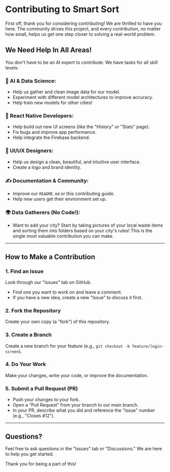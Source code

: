 # Contributing to Smart Sort

First off, thank you for considering contributing! We are thrilled to have you here. The community drives this project, and every contribution, no matter how small, helps us get one step closer to solving a real-world problem.

## We Need Help In All Areas!

You don't have to be an AI expert to contribute. We have tasks for all skill levels:

### 🤖 AI & Data Science:
- Help us gather and clean image data for our model.
- Experiment with different model architectures to improve accuracy.
- Help train new models for other cities!

### 📱 React Native Developers:
- Help build out new UI screens (like the "History" or "Stats" page).
- Fix bugs and improve app performance.
- Help integrate the Firebase backend.

### 🎨 UI/UX Designers:
- Help us design a clean, beautiful, and intuitive user interface.
- Create a logo and brand identity.

### ✍️ Documentation & Community:
- Improve our `README.md` or this contributing guide.
- Help new users get their environment set up.

### 🌍 Data Gatherers (No Code!):
- Want to add your city? Start by taking pictures of your local waste items and sorting them into folders based on your city's rules! This is the single most valuable contribution you can make.

---

## How to Make a Contribution

### 1. Find an Issue
Look through our "Issues" tab on GitHub.

- Find one you want to work on and leave a comment.
- If you have a new idea, create a new "Issue" to discuss it first.

### 2. Fork the Repository
Create your own copy (a "fork") of this repository.

### 3. Create a Branch
Create a new branch for your feature (e.g., `git checkout -b feature/login-screen`).

### 4. Do Your Work
Make your changes, write your code, or improve the documentation.

### 5. Submit a Pull Request (PR)
- Push your changes to your fork.
- Open a "Pull Request" from your branch to our main branch.
- In your PR, describe what you did and reference the "Issue" number (e.g., "Closes #12").

---

## Questions?

Feel free to ask questions in the "Issues" tab or "Discussions." We are here to help you get started.

Thank you for being a part of this!
